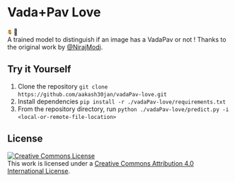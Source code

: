 # Vada+Pav Love
<img height=10px width=10px src='./vadaPav-love.png'> :hamburger: <br>
A trained model to distinguish if an image has a VadaPav or not !
Thanks to the original work by [@NirajModi](https://github.com/nirajmodi19/14W_Technologies).

## Try it Yourself 

1. Clone the repository ```git clone https://github.com/aakash30jan/vadaPav-love.git```  
2. Install dependencies ```pip install -r ./vadaPav-love/requirements.txt```  
2. From the repository directory, run ```python ./vadaPav-love/predict.py -i <local-or-remote-file-location>```  


## License
<a rel="license" href="http://creativecommons.org/licenses/by/4.0/"><img alt="Creative Commons License" style="border-width:0" src="https://i.creativecommons.org/l/by/4.0/88x31.png" /></a><br />This work is licensed under a <a rel="license" href="http://creativecommons.org/licenses/by/4.0/">Creative Commons Attribution 4.0 International License</a>.

